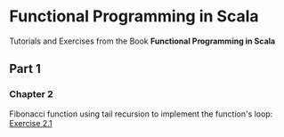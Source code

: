 # Functional Programming in Scala

Tutorials and Exercises from the Book **Functional Programming in Scala**

## Part 1

### Chapter 2

Fibonacci function using tail recursion to implement the function's loop: [Exercise 2.1](src/part_1/chapter_2/Fibonacci.sc) 